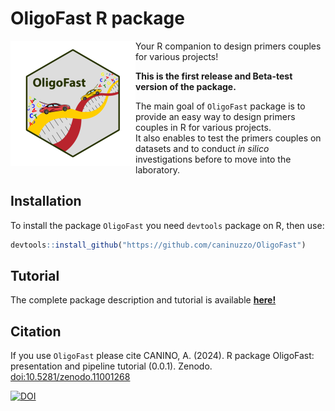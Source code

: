 <a name="readme-top"></a>


<!-- PROJECT LOGO -->


# OligoFast R package

<img src="img/logo_oligofast_resized_400px.png" alt="Logo" width="200" height="200" align="left">

Your R companion to design primers couples for various projects!

**This is the first release and Beta-test version of the package.**


The main goal of `OligoFast` package is to provide an easy way to design primers couples in R for various projects.  
It also enables to test the primers couples on datasets and to conduct *in silico* investigations before to move into the laboratory.



## Installation

To install the package `OligoFast` you need `devtools` package on R, then use:

``` r
devtools::install_github("https://github.com/caninuzzo/OligoFast")
```

## Tutorial

The complete package description and tutorial is available <a href="https://caninuzzo.github.io/OligoFast/"><strong>here!</strong></a>


## Citation

If you use `OligoFast` please cite CANINO, A. (2024). R package OligoFast: presentation and pipeline tutorial (0.0.1). Zenodo. [doi:10.5281/zenodo.11001268](https://caninuzzo.github.io/OligoFast/)

<!-- DOI -->
[![DOI](https://zenodo.org/badge/DOI/10.5281/zenodo.11001268.svg)](https://doi.org/10.5281/zenodo.11001268)
